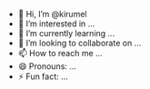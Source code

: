 - 👋 Hi, I’m @kirumel
- 👀 I’m interested in ...
- 🌱 I’m currently learning ...
- 💞️ I’m looking to collaborate on ...
- 📫 How to reach me ...
- 😄 Pronouns: ...
- ⚡ Fun fact: ...

<!---
kirumel/kirumel is a ✨ special ✨ repository because its `README.md` (this file) appears on your GitHub profile.
You can click the Preview l
